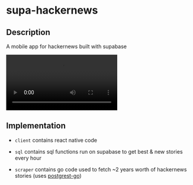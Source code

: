 # supa-hackernews

## Description
A mobile app for hackernews built with supabase

![Demo](client/assets/supa-hackernews-demo.MP4)

## Implementation
* `client` contains react native code 

* `sql` contains sql functions run on supabase to get best & new stories every hour

* `scraper` contains go code used to fetch ~2 years worth of hackernews stories (uses [postgrest-go](https://github.com/supabase/postgrest-go)) 
